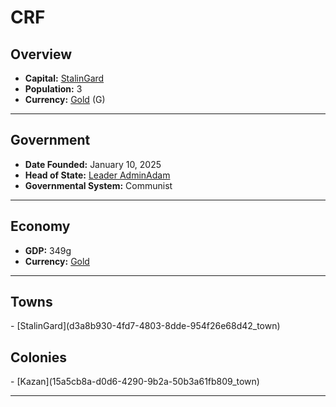 <!--UNDEDITED FILE, remove this entire line if this file has been edited!-->
# <!--NAME-->CRF<!--NAME-->

## Overview

- **Capital:** <!--CAPITAL_LINK-->[StalinGard](d3a8b930-4fd7-4803-8dde-954f26e68d42_town)<!--CAPITAL_LINK-->
- **Population:** <!--POPULATION-->3<!--POPULATION-->
- **Currency:** <!--CURRENCY_LINK-->[Gold](Gold_currency)<!--CURRENCY_LINK--> (<!--CURRENCY_ABV-->G<!--CURRENCY_ABV-->)

---

## Government

- **Date Founded:** <!--FOUNDED-->January 10, 2025<!--FOUNDED-->
- **Head of State:** <!--LEADER_TITLE_LINK-->[Leader AdminAdam](AdminAdam_user)<!--LEADER_TITLE_LINK-->
- **Governmental System:** <!--GOVERNMENT-->Communist<!--GOVERNMENT-->

---

## Economy

- **GDP:** <!--GDP-->349g<!--GDP-->
- **Currency:** <!--CURRENCY_LINK-->[Gold](Gold_currency)<!--CURRENCY_LINK-->

---

## Towns

<!--TOWNS-->- [StalinGard](d3a8b930-4fd7-4803-8dde-954f26e68d42_town)<!--TOWNS-->

## Colonies

<!--COLONIES-->- [Kazan](15a5cb8a-d0d6-4290-9b2a-50b3a61fb809_town)<!--COLONIES-->

---